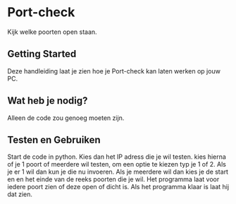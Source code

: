 # Port-check
Kijk welke poorten open staan.

## Getting Started
Deze handleiding laat je zien hoe je Port-check kan laten werken op jouw PC.

## Wat heb je nodig?
Alleen de code zou genoeg moeten zijn.


## Testen en Gebruiken
Start de code in python.
Kies dan het IP adress die je wil testen.
kies hierna of je 1 poort of meerdere wil testen, om een optie te kiezen typ je 1 of 2.
Als je er 1 wil dan kun je die nu invoeren.
Als je meerdere wil dan kies je de start en en het einde van de reeks poorten die je wil.
Het programma laat voor iedere poort zien of deze open of dicht is.
Als het programma klaar is laat hij dat zien.

